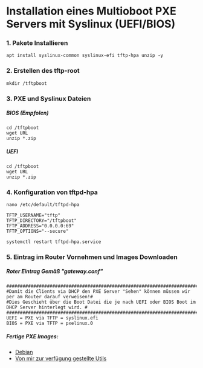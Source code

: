 # Installation eines Multioboot PXE Servers mit Syslinux (UEFI/BIOS)

### 1. Pakete Installieren
```shell
apt install syslinux-common syslinux-efi tftp-hpa unzip -y
```

### 2. Erstellen des  tftp-root
```shell
mkdir /tftpboot
```
### 3. PXE und Syslinux Dateien

##### BIOS (Empfolen)
```shell
cd /tftpboot
wget URL
unzip *.zip

```

##### UEFI
```shell
cd /tftpboot
wget URL
unzip *.zip
```
### 4. Konfiguration von tftpd-hpa
```shell
nano /etc/default/tftpd-hpa
```
```text
TFTP_USERNAME="tftp"
TFTP_DIRECTORY="/tftpboot"
TFTP_ADDRESS="0.0.0.0:69"
TFTP_OPTIONS="--secure"
```
```shell
systemctl restart tftpd-hpa.service
```
### 5. Eintrag im Router Vornehmen und Images Downloaden

##### Roter Eintrag Gemäß "gateway.conf"
```text
#####################################################################################################
#Damit die Clients via DHCP den PXE Server "Sehen" können müssen wir per am Router darauf verweisen!#
#Dies Geschieht über die Boot Datei die je nach UEFI oder BIOS Boot im DHCP Server hinterlegt wird. #
#####################################################################################################
UEFI = PXE via TFTP = syslinux.efi
BIOS = PXE via TFTP = pxelinux.0
```
##### Fertige PXE Images:

- [Debian](https://www.debian.org/CD/netinst/)
- [Von mir zur verfügung gestellte Utils](URL)

